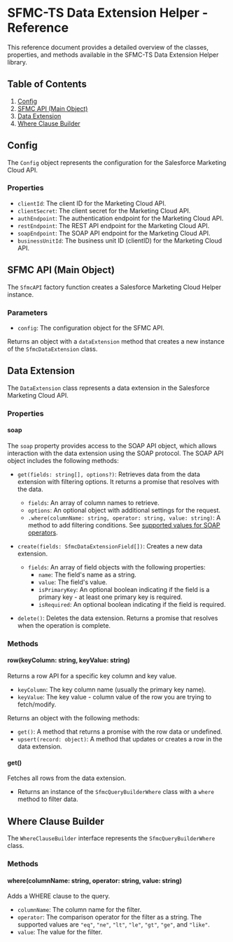 # SFMC-TS Data Extension Helper - Reference

This reference document provides a detailed overview of the classes, properties, and methods available in the SFMC-TS Data Extension Helper library.

## Table of Contents

1. [Config](#config)
2. [SFMC API (Main Object)](#sfmc-api-main-object)
3. [Data Extension](#data-extension)
4. [Where Clause Builder](#where-clause-builder)

## Config

The `Config` object represents the configuration for the Salesforce Marketing Cloud API.

### Properties

- `clientId`: The client ID for the Marketing Cloud API.
- `clientSecret`: The client secret for the Marketing Cloud API.
- `authEndpoint`: The authentication endpoint for the Marketing Cloud API.
- `restEndpoint`: The REST API endpoint for the Marketing Cloud API.
- `soapEndpoint`: The SOAP API endpoint for the Marketing Cloud API.
- `businessUnitId`: The business unit ID (clientID) for the Marketing Cloud API.

## SFMC API (Main Object)

The `SfmcAPI` factory function creates a Salesforce Marketing Cloud Helper instance.

### Parameters

- `config`: The configuration object for the SFMC API.

Returns an object with a `dataExtension` method that creates a new instance of the `SfmcDataExtension` class.

## Data Extension

The `DataExtension` class represents a data extension in the Salesforce Marketing Cloud API.

### Properties

#### soap

The `soap` property provides access to the SOAP API object, which allows interaction with the data extension using the SOAP protocol. The SOAP API object includes the following methods:

- `get(fields: string[], options?)`: Retrieves data from the data extension with filtering options. It returns a promise that resolves with the data.
  - `fields`: An array of column names to retrieve.
  - `options`: An optional object with additional settings for the request.
  - `.where(columnName: string, operator: string, value: string)`: A method to add filtering conditions. See [supported values for SOAP operators](https://developer.salesforce.com/docs/marketing/marketing-cloud/guide/simpleoperators.html).

- `create(fields: SfmcDataExtensionField[])`: Creates a new data extension.
  - `fields`: An array of field objects with the following properties:
    - `name`: The field's name as a string.
    - `value`: The field's value.
    - `isPrimaryKey`: An optional boolean indicating if the field is a primary key - at least one primary key is required.
    - `isRequired`: An optional boolean indicating if the field is required.

- `delete()`: Deletes the data extension. Returns a promise that resolves when the operation is complete.


### Methods

#### row(keyColumn: string, keyValue: string)

Returns a row API for a specific key column and key value.

- `keyColumn`: The key column name (usually the primary key name).
- `keyValue`: The key value - column value of the row you are trying to fetch/modify.

Returns an object with the following methods:
- `get()`: A method that returns a promise with the row data or undefined.
- `upsert(record: object)`: A method that updates or creates a row in the data extension.

#### get()

Fetches all rows from the data extension.

- Returns an instance of the `SfmcQueryBuilderWhere` class with a `where` method to filter data.

## Where Clause Builder

The `WhereClauseBuilder` interface represents the `SfmcQueryBuilderWhere` class.

### Methods

#### where(columnName: string, operator: string, value: string)

Adds a WHERE clause to the query.

- `columnName`: The column name for the filter.
- `operator`: The comparison operator for the filter as a string. The supported values are `"eq"`, `"ne"`, `"lt"`, `"le"`, `"gt"`, `"ge"`, and `"like"`.
- `value`: The value for the filter.
